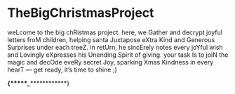 # TheBigChristmasProject
weLcome to the big chRistmas project. here, we Gather and decrypt joyful letters froM children, helping santa Juxtapose eXtra Kind and Generous Surprises under each treeZ.
in retUrn, he sincErely notes every joYful wish and Lovingly eXpresses his Unending Spirit of giving. your task Is to joiN the magic and decOde eveRy secret Joy, sparking Xmas Kindness in every hearT — get ready, it’s time to shine ;)

****{*****_****_****_********}
